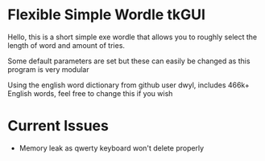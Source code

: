 # Flexible Simple Wordle tkGUI

Hello, this is a short simple exe wordle that allows you to roughly select the length of word and amount of tries.

Some default parameters are set but these can easily be changed as this program is very modular

Using the english word dictionary from github user dwyl, includes 466k+ English words, feel free to change this if you wish

# Current Issues

- Memory leak as qwerty keyboard won't delete properly